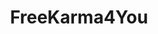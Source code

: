 ---
title: FreeKarma4You
crosslinks:
- hacking
- BestLifeHack
- livven
- YGOSales
- FreeKarma4U
- hearthstone
- videos
- movies
- YGOBinders
- Overwatch_Memes
- tf2trade
- RandomKindness
- FashionReps
- Costco
- Awww
- aww
- Cameras
- ethtrader
- Repsneakers
- rotmgtradingpost
---